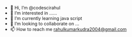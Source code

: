 - 👋 Hi, I’m @codescirahul
- 👀 I’m interested in ......
- 🌱 I’m currently learning java script
- 💞️ I’m looking to collaborate on ...
- 📫 How to reach me rahulkumarkudra2004@gmail.com
<!---
CodeSciRahul/CodeSciRahul is a ✨ special ✨ repository because its `README.md` (this file) appears on your GitHub profile.
You can click the Preview link to take a look at your changes.
--->
